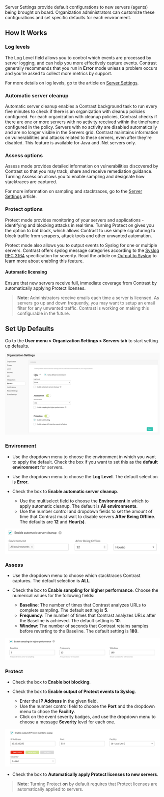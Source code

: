 <!--
title: "Server Defaults"
description: "Overview of server default settings"
tags: "Admin servers defaults organization settings sampling"
-->

Server Settings provide default configurations to new servers (agents) being brought on board. Organization administrators can customize these configurations and set specific defaults for each environment. 

## How It Works

### Log levels
The Log Level field allows you to control which events are processed by server logging, and can help you more effectively capture events. Contrast generally recommends that you run in **Error** mode unless a problem occurs and you're asked to collect more metrics by support.

For more details on log levels, go to the article on [Server Settings](user-servers.html#settings).

### Automatic server cleanup
Automatic server cleanup enables a Contrast background task to run every five minutes to check if there is an organization with cleanup policies configured. For each organization with cleanup policies, Contrast checks if there are one or more servers with no activity received within the timeframe configured in the policy. Servers with no activity are disabled automatically and are no longer visible in the Servers grid. Contrast maintains information on vulnerabilities and attacks related to these servers, even after they're disabled. This feature is available for Java and .Net servers only.

### Assess options
Assess mode provides detailed information on vulnerabilities discovered by Contrast so that you may track, share and receive remediation guidance. Turning Assess on allows you to enable sampling and designate how stacktraces are captured. 

For more information on sampling and stacktraces, go to the [Server Settings](user-servers.html#settings) article.

### Protect options
Protect mode provides monitoring of your servers and applications - identifying and blocking attacks in real time. Turning Protect on gives you the option to bot block, which allows Contrast to use simple signaturing to block traffic from scrapers, attack tools and other unwanted automation. 

Protect mode also allows you to output events to Syslog for one or multiple servers. Contrast offers syslog message categories according to the [Syslog RFC 3164](https://www.ietf.org/rfc/rfc3164.txt) specification for severity. Read the article on [Output to Syslog](user-servers.html#syslog) to learn more about enabling this feature.

#### Automatic licensing 

Ensure that new servers receive full, immediate coverage from Contrast by automatically applying Protect licenses.

>**Note:** Administrators receive emails each time a server is licensed. As servers go up and down frequently, you may want to setup an email filter for any unwanted traffic. Contrast is working on making this configurable in the future.

## Set Up Defaults

Go to the **User menu > Organization Settings > Servers tab** to start setting up defaults.

<a href="assets/images/Server-settings.png" rel="lightbox" title="Set up server defaults"><img class="thumbnail" src="assets/images/Server-settings.png"/></a>

### Environment 

* Use the dropdown menu to choose the environment in which you want to apply the default. Check the box if you want to set this as the **default environment** for servers.  

* Use the dropdown menu to choose the **Log Level**. The default selection is **Error**. 

* Check the box to **Enable automatic server cleanup**. 
	* Use the multiselect field to choose the **Environment** in which to apply automatic cleanup. The default is **All environments**.
	* Use the number control and dropdown fields to set the amount of time that Contrast must wait to disable servers **After Being Offline**. The defaults are **12** and **Hour(s)**. 

<a href="assets/images/Server_settings_automatic_cleanup.png" rel="lightbox" title="Set up automatic server cleanup"><img class="thumbnail" src="assets/images/Server_settings_automatic_cleanup.png"/></a>

### Assess

* Use the dropdown menu to choose which stacktraces Contrast captures. The default selection is **ALL**. 

* Check the box to **Enable sampling for higher performance**. Choose the numerical values for the following fields: 
	* **Baseline**: The number of times that Contrast analyzes URLs to complete sampling. The default setting is **5**. 
	* **Frequency**: The number of times that Contrast analyzes URLs after the Baseline is achieved. The default setting is **10**. 
	* **Window**: The number of seconds that Contrast retains samples before reverting to the Baseline. The default setting is **180**. 

<a href="assets/images/Server-defaults-sampling.png" rel="lightbox" title="Enable sampling"><img class="thumbnail" src="assets/images/Server-defaults-sampling.png"/></a>

### Protect

* Check the box to **Enable bot blocking**. 

* Check the box to **Enable output of Protect events to Syslog**. 
	* Enter the **IP Address** in the given field.  
	* Use the number control field to choose the **Port** and the dropdown menu to chose the **Facility**. 
	* Click on the event severity badges, and use the dropdown menu to choose a message **Severity** level for each one. 

<a href="assets/images/Server-default-syslog.png" rel="lightbox" title="Configure output to Syslog"><img class="thumbnail" src="assets/images/Server-default-syslog.png"/></a>

* Check the box to **Automatically apply Protect licenses to new servers**.

>**Note:** Turning Protect **on** by default requires that Protect licenses are automatically applied to servers.

